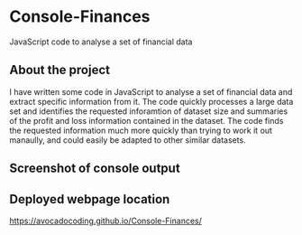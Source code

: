 # Console-Finances
JavaScript code to analyse a set of financial data

## About the project

I have written some code in JavaScript to analyse a set of financial data and extract specific information from it. The code quickly processes a large data set and identifies the requested
inforamtion of dataset size and summaries of the profit and loss information contained in the
dataset. The code finds the requested information much more quickly than trying to work it out
manaully, and could easily be adapted to other similar datasets.

## Screenshot of console output


## Deployed webpage location
https://avocadocoding.github.io/Console-Finances/